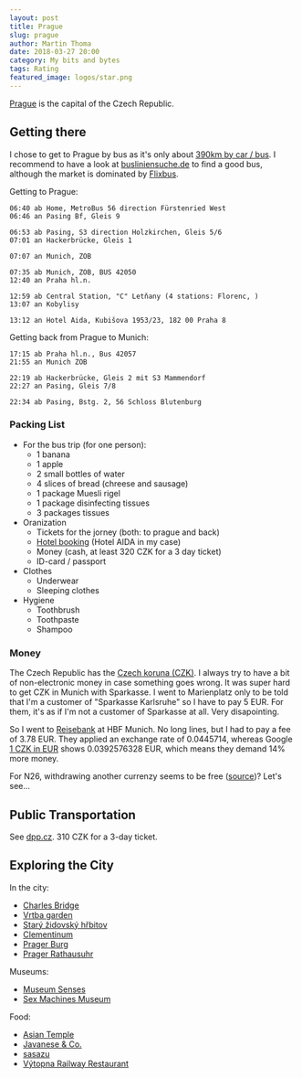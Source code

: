 ```yaml
---
layout: post
title: Prague
slug: prague
author: Martin Thoma
date: 2018-03-27 20:00
category: My bits and bytes
tags: Rating
featured_image: logos/star.png
---
```

[Prague](https://en.wikipedia.org/wiki/Prague) is the capital of the Czech
Republic.


## Getting there

I chose to get to Prague by bus as it's only about [390km by car / bus](https://goo.gl/maps/Mz45UZMtAxr).
I recommend to have a look at [busliniensuche.de](https://www.busliniensuche.de)
to find a good bus, although the market is dominated by [Flixbus](https://en.wikipedia.org/wiki/Flixbus).

Getting to Prague:

```
06:40 ab Home, MetroBus 56 direction Fürstenried West
06:46 an Pasing Bf, Gleis 9

06:53 ab Pasing, S3 direction Holzkirchen, Gleis 5/6
07:01 an Hackerbrücke, Gleis 1

07:07 an Munich, ZOB

07:35 ab Munich, ZOB, BUS 42050
12:40 an Praha hl.n.

12:59 ab Central Station, "C" Letňany (4 stations: Florenc, )
13:07 an Kobylisy

13:12 an Hotel Aida, Kubišova 1953/23, 182 00 Praha 8
```

Getting back from Prague to Munich:

```
17:15 ab Praha hl.n., Bus 42057
21:55 an Munich ZOB

22:19 ab Hackerbrücke, Gleis 2 mit S3 Mammendorf
22:27 an Pasing, Gleis 7/8

22:34 ab Pasing, Bstg. 2, 56 Schloss Blutenburg
```


### Packing List

* For the bus trip (for one person):
    * 1 banana
    * 1 apple
    * 2 small bottles of water
    * 4 slices of bread (chreese and sausage)
    * 1 package Muesli rigel
    * 1 package disinfecting tissues
    * 3 packages tissues
* Oranization
    * Tickets for the jorney (both: to prague and back)
    * [Hotel booking](https://www.booking.com/) (Hotel AIDA in my case)
    * Money (cash, at least 320&nbsp;CZK for a 3 day ticket)
    * ID-card / passport
* Clothes
    * Underwear
    * Sleeping clothes
* Hygiene
    * Toothbrush
    * Toothpaste
    * Shampoo


### Money

The Czech Republic has the [Czech koruna (CZK)](https://en.wikipedia.org/wiki/Czech_koruna).
I always try to have a bit of non-electronic money in case something goes wrong.
It was super hard to get CZK in Munich with Sparkasse. I went to Marienplatz
only to be told that I'm a customer of "Sparkasse Karlsruhe" so I have to pay
5&nbsp;EUR. For them, it's as if I'm not a customer of Sparkasse at all. Very
disapointing.

So I went to [Reisebank](https://de.wikipedia.org/wiki/Reisebank) at HBF Munich.
No long lines, but I had to pay a fee of 3.78&nbsp;EUR. They applied an exchange
rate of 0.0445714, whereas Google [1 CZK in EUR](https://www.google.de/search?q=1+CZK+in+EUR&oq=1+CZK+in+EUR)
shows 0.0392576328&nbsp;EUR, which means they demand 14% more money.

For N26, withdrawing another currenzy seems to be free ([source](https://docs.n26.com/legal/bank-account/de/n26-016-preisliste-de.pdf))? Let's see...


## Public Transportation

See [dpp.cz](http://www.dpp.cz/en/fares-in-prague/). 310&nbsp;CZK for a 3-day
ticket.


## Exploring the City

In the city:

* [Charles Bridge](https://en.wikipedia.org/wiki/Charles_Bridge)
* [Vrtba garden](https://goo.gl/maps/d6zTMuBEzYu)
* [Starý židovský hřbitov](https://goo.gl/maps/Hp159h7cxQP2)
* [Clementinum](https://goo.gl/maps/BuNzyih33Sw)
* [Prager Burg](https://goo.gl/maps/YbDd64d1V7U2)
* [Prager Rathausuhr](https://goo.gl/maps/PnNbSkNZt592)

Museums:

* [Museum Senses](https://goo.gl/maps/9QRx9uKH2ww)
* [Sex Machines Museum](https://goo.gl/maps/xKFzjBKorVk)

Food:

* [Asian Temple](https://www.asiantemple.cz)
* [Javanese & Co.](https://goo.gl/maps/ciEydpuPcXp)
* [sasazu](https://goo.gl/maps/Ny5jEzScrYq)
* [Výtopna Railway Restaurant](https://goo.gl/maps/7dfUqpMgP3U2)
